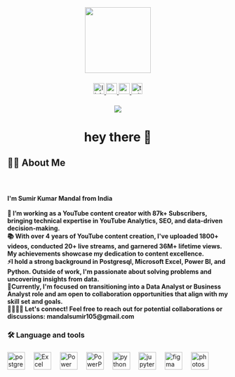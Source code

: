 <div align="center">
  <img height="150" src="https://camo.githubusercontent.com/62da68eb62b1e5f175f7d1f0191dd89a653d7908feb22d37d4a0ab07365d6791/68747470733a2f2f6d656469612e67697068792e636f6d2f6d656469612f4d3967624264396e6244724f5475314d71782f67697068792e676966"  />
</div>

###

<div align="center">
  <a href="www.linkedin.com/in/sumirmandal" target="_blank">
    <img src="https://img.shields.io/static/v1?message=LinkedIn&logo=linkedin&label=&color=0077B5&logoColor=white&labelColor=&style=for-the-badge" height="25" alt="linkedin logo"  />
  </a>
  <a href="https://www.youtube.com/c/HELLOOFortnite" target="_blank">
    <img src="https://img.shields.io/static/v1?message=Youtube&logo=youtube&label=&color=FF0000&logoColor=white&labelColor=&style=for-the-badge" height="25" alt="youtube logo"  />
  </a>
  <a href="mandalsumir105@gmail.com" target="_blank">
    <img src="https://img.shields.io/static/v1?message=Gmail&logo=gmail&label=&color=D14836&logoColor=white&labelColor=&style=for-the-badge" height="25" alt="gmail logo"  />
  </a>
  <a href="https://twitter.com/HELLOO_YT" target="_blank">
    <img src="https://img.shields.io/static/v1?message=Twitter&logo=twitter&label=&color=1DA1F2&logoColor=white&labelColor=&style=for-the-badge" height="25" alt="twitter logo"  />
  </a>
</div>

###

<div align="center">
  <img src="https://visitor-badge.laobi.icu/badge?page_id=Sumir04.Sumir04&"  />
</div>

###

<h1 align="center">hey there 👋</h1>

###

<h2 align="left">👩‍💻  About Me</h2>

###

<br clear="both">

<h4 align="left">I'm Sumir Kumar Mandal from India<br><br>🔭 I’m working as a YouTube content creator with 87k+ Subscribers, bringing technical expertise in YouTube Analytics, SEO, and data-driven decision-making.<br>📚 With over 4 years of YouTube content creation, I've uploaded 1800+ videos, conducted 20+ live streams, and garnered 36M+ lifetime views. My achievements showcase my dedication to content excellence.<br>⚡I hold a strong background in Postgresql, Microsoft Excel, Power BI, and Python. Outside of work, I'm passionate about solving problems and uncovering insights from data.<br>🎯Currently, I'm focused on transitioning into a Data Analyst or Business Analyst role and am open to collaboration opportunities that align with my skill set and goals.<br>🫱🏽‍🫲🏽 Let's connect! Feel free to reach out for potential collaborations or discussions: mandalsumir105@gmail.com</h4>

###

<h3 align="left">🛠 Language and tools</h3>

###

<div align="left">
  <img src="https://cdn.jsdelivr.net/gh/devicons/devicon/icons/postgresql/postgresql-original.svg" height="40" alt="postgresql logo"  />
  <img width="12" />
  <img src = "https://cdn.iconscout.com/icon/free/png-512/free-microsoft-excel-1868958-1583122.png?f=avif&w=256" height = "40" alt ="Excel logo" />
  <img width="12" />
  <img src = "https://upload.wikimedia.org/wikipedia/commons/c/cf/New_Power_BI_Logo.svg" height = "40" alt ="Power Bi logo" />
  <img width="12" />
  <img src = "https://cdn.iconscout.com/icon/free/png-512/free-microsoft-powerpoint-1868950-1583114.png?f=avif&w=256" height = "40" alt ="PowerPoint logo" />
  <img width="12" />
  <img src="https://cdn.jsdelivr.net/gh/devicons/devicon/icons/python/python-original.svg" height="40" alt="python logo"  />
  <img width="12" />
  <img src="https://cdn.jsdelivr.net/gh/devicons/devicon/icons/jupyter/jupyter-original-wordmark.svg" height="40" alt="jupyter logo"  />
  <img width="12" />
  <img src="https://cdn.jsdelivr.net/gh/devicons/devicon/icons/figma/figma-original.svg" height="40" alt="figma logo"  />
  <img width="12" />
  <img src="https://cdn.jsdelivr.net/gh/devicons/devicon/icons/photoshop/photoshop-line.svg" height="40" alt="photoshop logo"  />
  <img width="12" />
</div>

###

###

###
